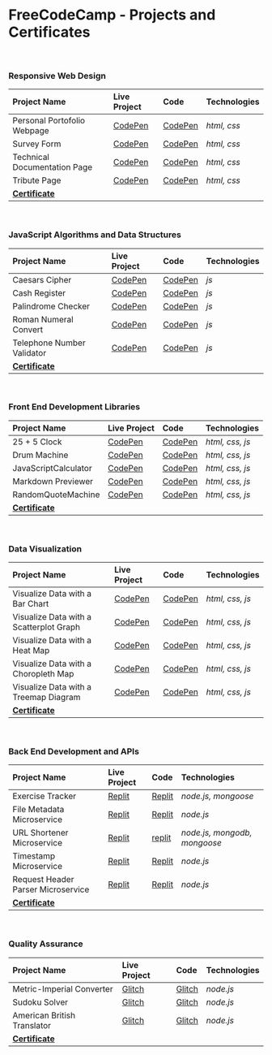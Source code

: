 # FreeCodeCamp - Projects and Certificates

<br>

 ### Responsive Web Design
| Project Name                  | Live Project                                        | Code                                                | Technologies |
| :---                          | :--                                                 | :---                                                | :---         |
| Personal Portofolio Webpage  |[CodePen](https://codepen.io/Danut-Nanu/full/rNZOxGx) | [CodePen](https://codepen.io/Danut-Nanu/pen/rNZOxGx) | *html, css*  |
| Survey Form                  |[CodePen](https://codepen.io/Danut-Nanu/full/yLxyEMP) | [CodePen](https://codepen.io/Danut-Nanu/pen/yLxyEMP) | *html, css*  |
| Technical Documentation Page |[CodePen](https://codepen.io/Danut-Nanu/full/xxabzdm) | [CodePen](https://codepen.io/Danut-Nanu/pen/xxabzdm) | *html, css*  |
| Tribute Page                 |[CodePen](https://codepen.io/Danut-Nanu/full/PoBVxbp) | [CodePen](https://codepen.io/Danut-Nanu/pen/PoBVxbp) | *html, css*  |
| **[Certificate](https://www.freecodecamp.org/certification/danutnanu/responsive-web-design)** ||||

<br>

 ### JavaScript Algorithms and Data Structures
| Project Name                  | Live Project                                        | Code                                                | Technologies |
| :---                          | :--                                                 | :---                                                | :---         |
| Caesars Cipher                |[CodePen](https://codepen.io/Danut-Nanu/full/zYMKELQ) | [CodePen](https://codepen.io/Danut-Nanu/pen/zYMKELQ) | *js*  |
| Cash Register                 |[CodePen](https://codepen.io/Danut-Nanu/full/YzRGrRW) | [CodePen](https://codepen.io/Danut-Nanu/pen/YzRGrRW) | *js*  | 
| Palindrome Checker            |[CodePen](https://codepen.io/Danut-Nanu/full/ZEmpXmw) | [CodePen](https://codepen.io/Danut-Nanu/pen/ZEmpXmw) | *js*  |
| Roman Numeral Convert         |[CodePen](https://codepen.io/Danut-Nanu/full/GRwjMPm) | [CodePen](https://codepen.io/Danut-Nanu/pen/GRwjMPm) | *js*  |
| Telephone Number Validator    |[CodePen](https://codepen.io/Danut-Nanu/full/MWzjEZZ) | [CodePen](https://codepen.io/Danut-Nanu/pen/MWzjEZZ) | *js*  |
| **[Certificate](https://www.freecodecamp.org/certification/danutnanu/javascript-algorithms-and-data-structures)** ||||

<br>

 ### Front End Development Libraries
| Project Name                 | Live Project                                        | Code                                                | Technologies |
| :---                         | :--                                                 | :---                                                | :---         |
| 25 + 5 Clock                 |[CodePen](https://codepen.io/Danut-Nanu/full/MWzwYLY) | [CodePen](https://codepen.io/Danut-Nanu/pen/MWzwYLY) | *html, css, js*  |
| Drum Machine                 |[CodePen](https://codepen.io/Danut-Nanu/full/KKGLmJL) | [CodePen](https://codepen.io/Danut-Nanu/pen/KKGLmJL) | *html, css, js*  |
| JavaScriptCalculator         |[CodePen](https://codepen.io/Danut-Nanu/full/ExOxYGG) | [CodePen](https://codepen.io/Danut-Nanu/pen/ExOxYGG) | *html, css, js*  |
| Markdown Previewer           |[CodePen](https://codepen.io/Danut-Nanu/full/RwempgN) | [CodePen](https://codepen.io/Danut-Nanu/pen/RwempgN) | *html, css, js*  |
| RandomQuoteMachine           |[CodePen](https://codepen.io/Danut-Nanu/full/PoyXqwg) | [CodePen](https://codepen.io/Danut-Nanu/pen/PoyXqwg) | *html, css, js*  |
| **[Certificate](https://www.freecodecamp.org/certification/danutnanu/front-end-development-libraries)** ||||

<br>

 ### Data Visualization
| Project Name                  | Live Project                                        | Code                                                | Technologies |
| :---                          | :--                                                 | :---                                                | :---         |
| Visualize Data with a Bar Chart         |[CodePen](https://codepen.io/Danut-Nanu/full/YzRGxKv) | [CodePen](https://codepen.io/Danut-Nanu/pen/YzRGxKv) | *html, css, js*  |
| Visualize Data with a Scatterplot Graph |[CodePen](https://codepen.io/Danut-Nanu/full/mdQOrPG) | [CodePen](https://codepen.io/Danut-Nanu/pen/mdQOrPG) | *html, css, js*  |
| Visualize Data with a Heat Map          |[CodePen](https://codepen.io/Danut-Nanu/full/gOQWYzN) | [CodePen](https://codepen.io/Danut-Nanu/pen/gOQWYzN) | *html, css, js*  |
| Visualize Data with a Choropleth Map    |[CodePen](https://codepen.io/Danut-Nanu/full/BaGRaEw) | [CodePen](https://codepen.io/Danut-Nanu/pen/BaGRaEw) | *html, css, js*  |
| Visualize Data with a Treemap Diagram    |[CodePen](https://codepen.io/Danut-Nanu/full/rNQmaNg) | [CodePen](https://codepen.io/Danut-Nanu/pen/rNQmaNg) | *html, css, js*  |
| **[Certificate](https://www.freecodecamp.org/certification/danutnanu/data-visualization)** ||||


<br>

 ### Back End Development and APIs
| Project Name                 | Live Project                                        | Code                                                | Technologies |
| :---                         | :--                                                 | :---                                                | :---         |
| Exercise Tracker                 |[Replit](https://8fd5a7cb-d8cb-4d0e-9020-d2a8805d5cb6-00-1rp1mkr2h8zy1.spock.replit.dev/) | [Replit](https://replit.com/@danutnanu/boilerplate-project-exercisetracker) | *node.js, mongoose*  |
| File Metadata Microservice       |[Replit](https://35760490-917f-4a83-b4ae-99757a7be186-00-vy2i5tocfl1x.worf.replit.dev/) | [Replit](https://replit.com/@danutnanu/boilerplate-project-filemetadata) | *node.js*  |
| URL Shortener Microservice       |[Replit](https://521dc855-d83b-4f30-b865-dfea53808128-00-mksrpl50vs88.riker.replit.dev/) | [replit](https://replit.com/@danutnanu/boilerplate-project-urlshortener) | *node.js, mongodb, mongoose*  |
| Timestamp Microservice           |[Replit](https://a2734c01-c21b-4400-a456-0ffb2babf178-00-d6kdur78zgw.spock.replit.dev/) | [Replit](https://replit.com/@danutnanu/boilerplate-project-timestamp) | *node.js*  |
| Request Header Parser Microservice|[Replit](https://dc2f848d-6b9e-4592-bb67-fcb8d370ad1a-00-bcs6vg0vzfg5.riker.replit.dev/) | [Replit](https://replit.com/@danutnanu/boilerplate-project-headerparser) | *node.js*  |
| **[Certificate](https://www.freecodecamp.org/certification/danutnanu/back-end-development-and-apis)** ||||

<br>

 ### Quality Assurance
| Project Name                 | Live Project                                        | Code                                                | Technologies |
| :---                         | :--                                                 | :---                                                | :---         |
| Metric-Imperial Converter        |[Glitch](https://ancient-snowy-occupation.glitch.me/) | [Glitch](https://glitch.com/edit/#!/ancient-snowy-occupation?path=README.md%3A1%3A0) | *node.js*  |
| Sudoku Solver                     |[Glitch](https://coal-ahead-billboard.glitch.me/) | [Glitch](https://glitch.com/edit/#!/coal-ahead-billboard?path=README.md%3A1%3A0) | *node.js*  |
| American British Translator       |[Glitch](https://incongruous-silly-sage.glitch.me/) | [Glitch](https://glitch.com/edit/#!/incongruous-silly-sage?path=README.md%3A1%3A0) | *node.js*  |
| **[Certificate](https://www.freecodecamp.org/certification/danutnanu/back-end-development-and-apis)** ||||

<br>

